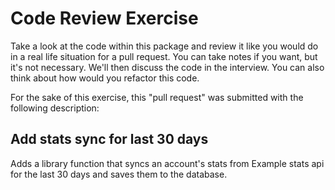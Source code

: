 # Code Review Exercise

Take a look at the code within this package and review it like you would do in a real life situation for a pull request. You can take notes if you want, but it's not necessary. We'll then discuss the code in the interview. You can also think about how would you refactor this code.

For the sake of this exercise, this "pull request" was submitted with the following description:

## Add stats sync for last 30 days

Adds a library function that syncs an account's stats from Example stats api for the last 30 days and saves them to the database.

